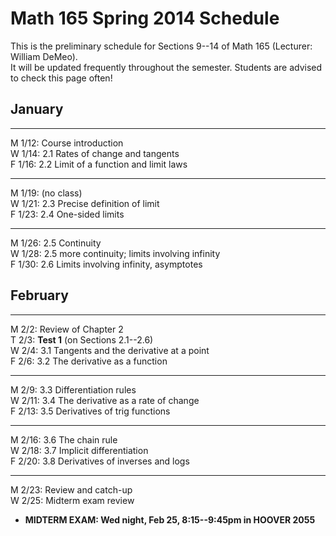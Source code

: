 # Math 165 Spring 2014 Schedule

This is the preliminary schedule for Sections 9--14 of Math 165 
(Lecturer: William DeMeo).  
It will be updated frequently throughout the semester. 
Students are advised to check this page often!

## January

---------------------------------------------------------
M 1/12: Course introduction  
W 1/14: 2.1 Rates of change and tangents  
F 1/16: 2.2 Limit of a function and limit laws  
<!-- ;  **MLP Review 1: 1.1, 1.2**    -->


---------------------------------------------------------
M 1/19: (no class)  
W 1/21: 2.3 Precise definition of limit  
F 1/23: 2.4 One-sided limits  
<!-- **MLP HW 1: 2.1, 2.2**    -->


---------------------------------------------------------
M 1/26: 2.5 Continuity  
W 1/28: 2.5 more continuity; limits involving infinity  
F 1/30: 2.6 Limits involving infinity, asymptotes  
<!-- **MLP HW 2: 2.4, 2.5**    -->
<!-- **MLP HW 3: 2.6**   -->


## February

-------------------------------------------------------
M 2/2: Review of Chapter 2  
T 2/3: **Test 1** (on Sections 2.1--2.6)  
W 2/4: 3.1 Tangents and the derivative at a point  
F 2/6: 3.2 The derivative as a function  

--------------
M 2/9: 3.3 Differentiation rules  
W 2/11: 3.4 The derivative as a rate of change  
F 2/13: 3.5 Derivatives of trig functions  
<!-- **MLP HW 4: 3.1, 3.2**    -->
<!-- **MLP HW 5: 3.3**    -->

----------------------------------------
M 2/16: 3.6 The chain rule  
W 2/18: 3.7 Implicit differentiation  
F 2/20: 3.8 Derivatives of inverses and logs  
<!-- **MLP HW 6: 3.4, 3.5**    -->
<!-- **MLP HW 7: 3.6**    -->

---------------------------------------------------------
M 2/23: Review and catch-up  
W 2/25: Midterm exam review  
+ **MIDTERM EXAM: Wed night, Feb 25, 8:15--9:45pm in HOOVER 2055**  
<!-- **MLP HW 8: 3.7**    -->





                                                                  

